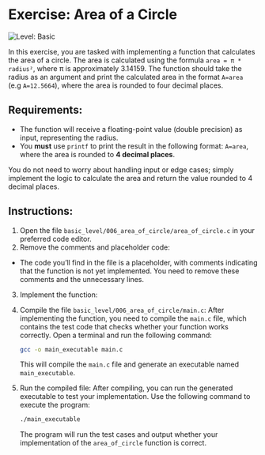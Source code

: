 # Exercise: Area of a Circle

![Level: Basic](https://img.shields.io/badge/Level-Basic-brightgreen)

In this exercise, you are tasked with implementing a function that calculates the area of a circle. The area is calculated using the formula `area = π * radius²`, where π is approximately 3.14159. The function should take the radius as an argument and print the calculated area in the format `A=area` (e.g `A=12.5664`), where the area is rounded to four decimal places.


## Requirements:
- The function will receive a floating-point value (double precision) as input, representing the radius.
- You **must** use `printf` to print the result in the following format: `A=area`, where the area is rounded to **4 decimal places**.

You do not need to worry about handling input or edge cases; simply implement the logic to calculate the area and return the value rounded to 4 decimal places.

## Instructions:
1. Open the file `basic_level/006_area_of_circle/area_of_circle.c` in your preferred code editor.
2. Remove the comments and placeholder code:
  - The code you’ll find in the file is a placeholder, with comments indicating that the function is not yet implemented. You need to remove these comments and the unnecessary lines.
3. Implement the function:

4. Compile the file `basic_level/006_area_of_circle/main.c`:
    After implementing the function, you need to compile the `main.c` file, which contains the test code that checks whether your function works correctly. Open a terminal and run the following command:
    ```bash
    gcc -o main_executable main.c
    ```
    This will compile the `main.c` file and generate an executable named `main_executable`.

5. Run the compiled file:
    After compiling, you can run the generated executable to test your implementation. Use the following command to execute the program:
    ```bash
    ./main_executable
    ```
    The program will run the test cases and output whether your implementation of the `area_of_circle` function is correct.

